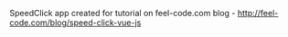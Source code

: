 SpeedClick app created for tutorial on feel-code.com blog - http://feel-code.com/blog/speed-click-vue-js
